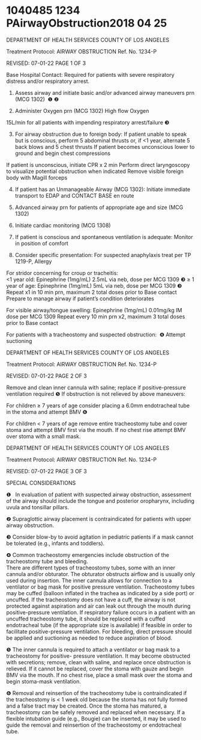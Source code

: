 # 1040485 1234 PAirwayObstruction2018 04 25

DEPARTMENT OF HEALTH SERVICES 
COUNTY OF LOS ANGELES 
 
Treatment Protocol: AIRWAY OBSTRUCTION Ref. No. 1234-P 
 
 
 
 
 
 
REVISED: 07-01-22 PAGE 1 OF 3 
 
Base Hospital Contact: Required for patients with severe respiratory distress and/or respiratory 
arrest.  
 
1.   Assess airway and initiate basic and/or advanced airway maneuvers prn (MCG 1302)
 ❶ ❷ 
 
2.   Administer   Oxygen prn (MCG 1302) 
High flow Oxygen
 
15L/min for all patients with impending respiratory arrest/failure ❸ 
 
3.   For airway obstruction due to foreign body: 
If patient unable to speak but is conscious, perform 5 abdominal thrusts or, if <1 year, alternate 5 
back blows and 5 chest thrusts 
If patient becomes unconscious lower to ground and begin chest compressions 
 
If patient is unconscious, initiate CPR x 2 min 
Perform direct laryngoscopy to visualize potential obstruction when indicated 
Remove visible foreign body with Magill forceps 
 
4.   If patient has an Unmanageable Airway (MCG 1302): 
Initiate immediate transport to EDAP and CONTACT BASE en route 
 
5.   Advanced airway prn for patients of appropriate age and size (MCG 1302) 
 
6.   Initiate cardiac monitoring (MCG 1308) 
 
7.   If patient is conscious and spontaneous ventilation is adequate: 
Monitor in position of comfort
  
 
8.   Consider specific presentation: 
For suspected anaphylaxis treat per TP 1219-P, Allergy 
 
For stridor concerning for croup or tracheitis:  
<1 year old: Epinephrine (1mg/mL) 2.5mL via neb, dose per MCG 1309 
❸ 
≥ 1 year of age: Epinephrine (1mg/mL) 5mL via neb, dose per MCG 1309 
❸ 
Repeat x1 in 10 min prn, maximum 2 total doses prior to Base contact 
Prepare to manage airway if patient’s condition deteriorates 
 
For visible airway/tongue swelling: 
Epinephrine (1mg/mL) 0.01mg/kg IM dose per MCG 1309 
Repeat every 10 min prn x2, maximum 3 total doses prior to Base contact 
 
For patients with a tracheostomy and suspected obstruction:
 ❹ 
Attempt suctioning 

DEPARTMENT OF HEALTH SERVICES 
COUNTY OF LOS ANGELES 
 
Treatment Protocol: AIRWAY OBSTRUCTION Ref. No. 1234-P 
 
 
 
 
 
 
REVISED: 07-01-22 PAGE 2 OF 3 
 
Remove and clean inner cannula with saline; replace if positive-pressure ventilation required 
❺ 
If obstruction is not relieved by above maneuvers: 
 
For children ≥ 7 years of age consider placing a 6.0mm endotracheal tube in the stoma and 
attempt BMV 
❻ 
 
For children < 7 years of age remove entire tracheostomy tube and cover stoma and attempt 
BMV first via the mouth. If no chest rise attempt BMV over stoma with a small mask. 
 
  

DEPARTMENT OF HEALTH SERVICES 
COUNTY OF LOS ANGELES 
 
Treatment Protocol: AIRWAY OBSTRUCTION Ref. No. 1234-P 
 
 
 
 
 
 
REVISED: 07-01-22 PAGE 3 OF 3 
 
SPECIAL CONSIDERATIONS 
 
❶   In evaluation of patient with suspected airway obstruction, assessment of the airway should include 
the tongue and posterior oropharynx, including uvula and tonsillar pillars. 
 
❷  Supraglottic airway placement is contraindicated for patients with upper airway obstruction.   
 
❸ Consider blow-by to avoid agitation in pediatric patients if a mask cannot be tolerated (e.g., infants 
and toddlers). 
 
❹   Common tracheostomy emergencies include obstruction of the tracheostomy tube and bleeding.  
There are different types of tracheostomy tubes, some with an inner cannula and/or obturator. The 
obturator obstructs airflow and is usually only used during insertion. The inner cannula allows for 
connection to a ventilator or bag mask for positive pressure ventilation. Tracheostomy tubes may be 
cuffed (balloon inflated in the trachea as indicated by a side port) or uncuffed. If the tracheostomy 
does not have a cuff, the airway is not protected against aspiration and air can leak out through the 
mouth during positive-pressure ventilation. If respiratory failure occurs in a patient with an uncuffed 
tracheostomy tube, it should be replaced with a cuffed endotracheal tube (if the appropriate size is 
available) if feasible in order to facilitate positive-pressure ventilation. For bleeding, direct pressure 
should be applied and suctioning as needed to reduce aspiration of blood. 
 
❺ The inner cannula is required to attach a ventilator or bag mask to a tracheostomy for positive-
pressure ventilation. It may become obstructed with secretions; remove, clean with saline, and 
replace once obstruction is relieved. If it cannot be replaced, cover the stoma with gauze and begin 
BMV via the mouth. If no chest rise, place a small mask over the stoma and begin stoma-mask 
ventilation. 
 
❻ Removal and reinsertion of the tracheostomy tube is contraindicated if the tracheostomy is < 1 week 
old because the stoma has not fully formed and a false tract may be created. Once the stoma has 
matured, a tracheostomy can be safely removed and replaced when necessary. If a flexible 
intubation guide (e.g., Bougie) can be inserted, it may be used to guide the removal and reinsertion 
of the tracheostomy or endotracheal tube.
